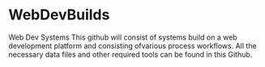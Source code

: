 # WebDevBuilds
Web Dev Systems
This github will consist of systems build on a web development platform and consisting ofvarious process workflows. 
All the necessary data files and other required tools can be found in this Github. 
